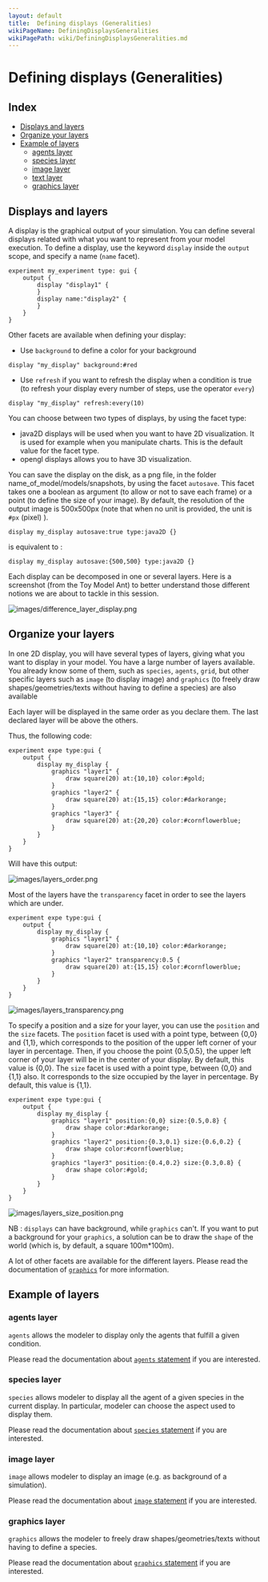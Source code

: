 ```yaml
---
layout: default
title:  Defining displays (Generalities)
wikiPageName: DefiningDisplaysGeneralities
wikiPagePath: wiki/DefiningDisplaysGeneralities.md
---
```


[//]: # (startConcept|2d_displays)
# Defining displays (Generalities)
[//]: # (keyword|concept_display)
[//]: # (keyword|concept_layer)
[//]: # (keyword|concept_output)

## Index

* [Displays and layers](#displays-and-layers)
* [Organize your layers](#organize-your-layers)
* [Example of layers](#example-of-layers)
  * [agents layer](#agents-layer)
  * [species layer](#species-layer)
  * [image layer](#image-layer)
  * [text layer](#text-layer)
  * [graphics layer](#graphics-layer)

## Displays and layers

[//]: # (keyword|statement_display)
[//]: # (keyword|statement_output)
A display is the graphical output of your simulation. You can define several displays related with what you want to represent from your model execution. To define a display, use the keyword `display` inside the `output` scope, and specify a name (`name` facet).

```
experiment my_experiment type: gui {
	output {
		display "display1" {
		}
		display name:"display2" {
		}
	}
}
```

[//]: # (keyword|concept_background)
Other facets are available when defining your display:
* Use `background` to define a color for your background
```
display "my_display" background:#red
```
[//]: # (keyword|concept_refresh)
* Use `refresh` if you want to refresh the display when a condition is true (to refresh your display every number of steps, use the operator `every`)
```
display "my_display" refresh:every(10)
```

You can choose between two types of displays, by using the facet type:
* java2D displays will be used when you want to have 2D visualization. It is used for example when you manipulate charts. This is the default value for the facet type. 
* opengl displays allows you to have 3D visualization.

[//]: # (keyword|concept_autosave)
[//]: # (keyword|concept_graphic)
[//]: # (keyword|concept_graphic_unit)
You can save the display on the disk, as a png file, in the folder name_of_model/models/snapshots, by using the facet `autosave`. This facet takes one a boolean as argument (to allow or not to save each frame) or a point (to define the size of your image). By default, the resolution of the output image is 500x500px (note that when no unit is provided, the unit is `#px` (pixel) ).

```
display my_display autosave:true type:java2D {}
```

is equivalent to :

``` 
display my_display autosave:{500,500} type:java2D {}
```

Each display can be decomposed in one or several layers. Here is a screenshot (from the Toy Model Ant) to better understand those different notions we are about to tackle in this session.

![images/difference_layer_display.png](resources/images/definingGUIExperiment/difference_layer_display.png)

## Organize your layers

In one 2D display, you will have several types of layers, giving what you want to display in your model. You have a large number of layers available. You already know some of them, such as `species`, `agents`, `grid`, but other specific layers such as `image` (to display image) and `graphics` (to freely draw shapes/geometries/texts without having to define a species) are also available

Each layer will be displayed in the same order as you declare them. The last declared layer will be above the others.

Thus, the following code:

```
experiment expe type:gui {
    output {
        display my_display {
            graphics "layer1" {
                draw square(20) at:{10,10} color:#gold;
            }
            graphics "layer2" {
                draw square(20) at:{15,15} color:#darkorange;
            }
            graphics "layer3" {
                draw square(20) at:{20,20} color:#cornflowerblue;
            }
        }
    }
}
```

Will have this output:

![images/layers_order.png](resources/images/definingGUIExperiment/layers_order.png)

Most of the layers have the `transparency` facet in order to see the layers which are under.

```
experiment expe type:gui {
	output {
		display my_display {
			graphics "layer1" {
				draw square(20) at:{10,10} color:#darkorange;
			}
			graphics "layer2" transparency:0.5 {
				draw square(20) at:{15,15} color:#cornflowerblue;
			}
		}
	}
}
```

![images/layers_transparency.png](resources/images/definingGUIExperiment/layers_transparency.png)

To specify a position and a size for your layer, you can use the `position` and the `size` facets.
The `position` facet is used with a point type, between {0,0} and {1,1}, which corresponds to the position of the upper left corner of your layer in percentage. Then, if you choose the point {0.5,0.5}, the upper left corner of your layer will be in the center of your display. By default, this value is {0,0}.
The `size` facet is used with a point type, between {0,0} and {1,1} also. It corresponds to the size occupied by the layer in percentage. By default, this value is {1,1}.

```
experiment expe type:gui {
	output {
		display my_display {
			graphics "layer1" position:{0,0} size:{0.5,0.8} {
				draw shape color:#darkorange;
			}
			graphics "layer2" position:{0.3,0.1} size:{0.6,0.2} {
				draw shape color:#cornflowerblue;
			}
			graphics "layer3" position:{0.4,0.2} size:{0.3,0.8} {
				draw shape color:#gold;
			}
		}
	}
}
```

![images/layers_size_position.png](resources/images/definingGUIExperiment/layers_size_position.png)

NB : `displays` can have background, while `graphics` can't. If you want to put a background for your `graphics`, a solution can be to draw the `shape` of the world (which is, by default, a square 100m*100m).

A lot of other facets are available for the different layers. Please read the documentation of [`graphics`](Statements#graphics) for more information.

## Example of layers

### agents layer
`agents` allows the modeler to display only the agents that fulfill a given condition. 

Please read the documentation about [`agents` statement](Statements#agents) if you are interested.

### species layer
`species` allows modeler to display all the agent of a given species in the current display. In particular, modeler can choose the aspect used to display them.

Please read the documentation about [`species` statement](Statements#species) if you are interested.

### image layer
`image` allows modeler to display an image (e.g. as background of a simulation).

Please read the documentation about [`image` statement](Statements#image) if you are interested.

[//]: # (keyword|concept_text)
### graphics layer
`graphics` allows the modeler to freely draw shapes/geometries/texts without having to define a species.

Please read the documentation about [`graphics` statement](Statements#graphics) if you are interested.

[//]: # (endConcept|2d_displays)
